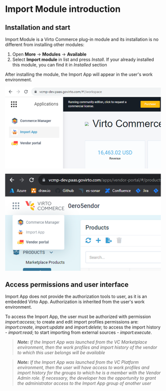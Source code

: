 # Import Module introduction

## Installation and start

Import Module is a Virto Commerce plug-in module and its installation is no different from installing other modules:
1. Open **More** -> **Modules** -> **Available**
1. Select **Import module** in list and press _Install_. If your already installed this module, you can find it in _Installed_ section

After installing the module, the Import App will appear in the user's work environment.

![Import App in VC Platform](media/04-import-app-in-vc-platform.png)

![Import App in VC Marketplace](media/05-import-app-in-vc-marketplace.png)

## Access permissions and user interface

Import App does not provide the authorization tools to user, as it is an embedded Virto App. Authorization is inherited from the user's work environment.

To access the Import App, the user must be authorized with permission _import:access_; to create and edit import profiles permissions are: _import:create_, _import:update_ and _import:delete_; to access the import history - _import:read_; to start importing from external sources - _import:execute_.

> ***Note:*** _If the Import App was launched from the VC Marketplace environment, then the work profiles and import history of the vendor to which this user belongs will be available_

> ***Note:*** _If the Import App was launched from the VC Platform environment, then the user will have access to work profiles and import history for the groups to which he is a member with the Vendor Admin role. If necessary, the developer has the opportunity to grant the administrator access to the Import App group of another user_




